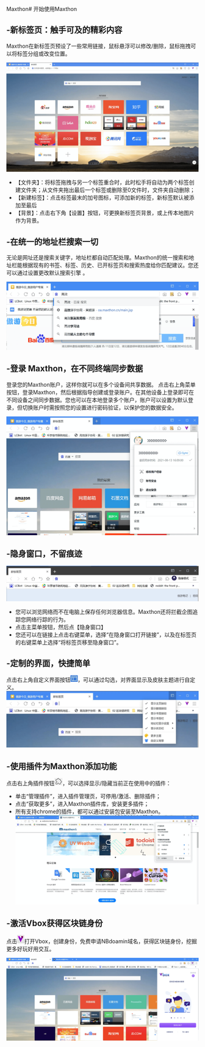 Maxthon# 开始使用Maxthon



## -新标签页：触手可及的精彩内容

Maxthon在新标签页预设了一些常用链接，鼠标悬浮可以修改/删除，鼠标拖拽可以将标签分组或改变位置。

![new tab](images/00-1.png)

- 【文件夹】：将标签拖拽与另一个标签重合时，此时松手将自动为两个标签创建文件夹；从文件夹拖出最后一个标签或删除至0文件时，文件夹自动删除；
- 【新建标签】：点击标签最末的加号图标，可添加新的标签，新标签默认被添加至最后
- 【背景】：点击右下角【设置】按钮，可更换新标签页背景，或上传本地图片作为背景。

## -在统一的地址栏搜索一切

无论是网址还是搜索关键字，地址栏都自动匹配处理。Maxthon的统一搜索和地址栏能根据现有的书签、标签、历史、已开标签页和搜索热度给你匹配建议。您还可以通过设置更改默认搜索引擎 。    

![address blank](images/00-2.png)



## -登录 Maxthon，在不同终端同步数据

登录您的Maxthon账户，这样你就可以在多个设备间共享数据。
点击右上角菜单按钮，登录Maxthon，然后根据指导创建或登录账户。在其他设备上登录即可在不同设备之间同步数据。您也可以在本地登录多个账户，账户可以设置为默认登录，但切换账户时需按照您的设置进行密码验证，以保护您的数据安全。 

![account](images/00-3.png)



## -隐身窗口，不留痕迹

![incognito](images/00-4.png)
- 您可以浏览网络而不在电脑上保存任何浏览器信息。Maxthon还将拦截企图追踪您网络行踪的行为。
- 点击主菜单按钮，然后点【隐身窗口】
- 您还可以在链接上点击右键菜单，选择“在隐身窗口打开链接”，以及在标签页的右键菜单上选择“将标签页移至隐身窗口”。



## -定制的界面，快捷简单

点击右上角自定义界面按钮![logo](images/00-5.png)，可以通过勾选，对界面显示及皮肤主题进行自定义。
![logo](images/00-6.png)



## -使用插件为Maxthon添加功能

点击右上角插件按钮![puzzle button](images/00-7.png)，可以选择显示/隐藏当前正在使用中的插件：
- 单击“管理插件”，进入插件管理页，可停用/激活、删除插件；
- 点击“获取更多”，进入Maxthon插件库，安装更多插件；
- 所有支持chrome的插件，都可以通过安装包安装至Maxthon。
![logo](images/00-8.png)



## -激活Vbox获得区块链身份

点击![logo](images/00-9.png)打开Vbox，创建身份，免费申请NBdoamin域名，获得区块链身份，挖掘更多好玩好用交互。

![logo](images/00-10.png)

&nbsp;  

